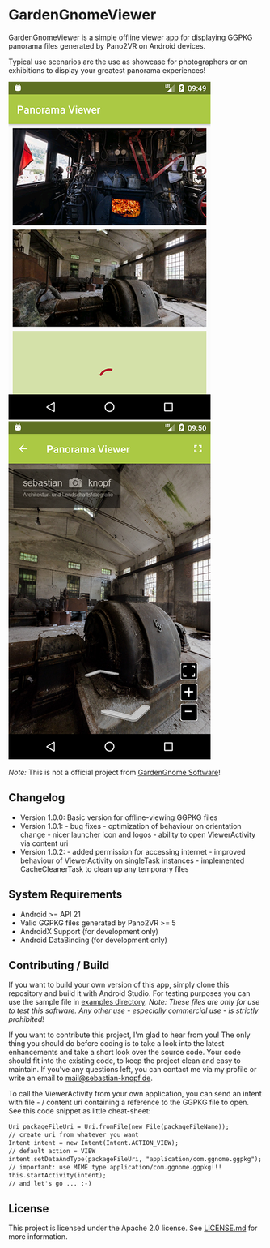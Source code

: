 # GardenGnomeViewer
GardenGnomeViewer is a simple offline viewer app for displaying GGPKG panorama files generated by Pano2VR on Android devices.

Typical use scenarios are the use as showcase for photographers or on exhibitions to display your greatest panorama experiences!

![Screenshot](examples/Screenshot1.png) ![Screenshot](examples/Screenshot2.png)

*Note:* This is not a official project from [GardenGnome Software](https://www.ggnome.com)!

## Changelog
* Version 1.0.0:    Basic version for offline-viewing GGPKG files
* Version 1.0.1:    - bug fixes
                    - optimization of behaviour on orientation change
                    - nicer launcher icon and logos
                    - ability to open ViewerActivity via content uri
* Version 1.0.2:    - added permission for accessing internet
                    - improved behaviour of ViewerActivity on singleTask instances
                    - implemented CacheCleanerTask to clean up any temporary files                    

## System Requirements
* Android >= API 21
* Valid GGPKG files generated by Pano2VR >= 5
* AndroidX Support (for development only)
* Android DataBinding (for development only)

## Contributing / Build
If you want to build your own version of this app, simply clone this repository and build it with Android Studio.
For testing purposes you can use the sample file in [examples directory](examples/). *Note: These files are only for use to test
this software. Any other use - especially commercial use - is strictly prohibited!*

If you want to contribute this project, I'm glad to hear from you! The only thing you should do before coding
is to take a look into the latest enhancements and take a short look over the source code. Your code should fit into
the existing code, to keep the project clean and easy to maintain. If you've any questions left, you can
contact me via my profile or write an email to [mail@sebastian-knopf.de](mailto:mail@sebastian-knopf.de).

To call the ViewerActivity from your own application, you can send an intent with file - / content uri containing
a reference to the GGPKG file to open. See this code snippet as little cheat-sheet:

```
Uri packageFileUri = Uri.fromFile(new File(packageFileName));               // create uri from whatever you want
Intent intent = new Intent(Intent.ACTION_VIEW);                             // default action = VIEW
intent.setDataAndType(packageFileUri, "application/com.ggnome.ggpkg");      // important: use MIME type application/com.ggnome.ggpkg!!!
this.startActivity(intent);                                                 // and let's go ... :-)
```

## License
This project is licensed under the Apache 2.0 license. See [LICENSE.md](LICENSE.md) for more information.
